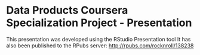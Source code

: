 # Data Products Coursera Specialization Project - Presentation

This presentation was developed using the RStudio Presentation tool 
It has also been published to the RPubs server:
http://rpubs.com/rocknroll/138238
